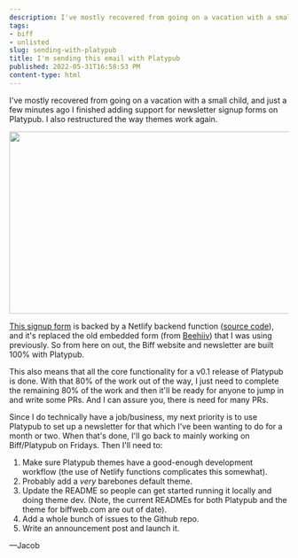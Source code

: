 ```yaml
---
description: I've mostly recovered from going on a vacation with a small child, and just a few minutes ago I finished adding support for newsletter signup forms on Platypub. I also restructured the way themes work again.
tags:
- biff
- unlisted
slug: sending-with-platypub
title: I'm sending this email with Platypub
published: 2022-05-31T16:58:53 PM
content-type: html
---
```


<p>I've mostly recovered from going on a vacation with a small child, and just a few minutes ago I finished adding support for newsletter signup forms on Platypub. I also restructured the way themes work again.</p>
<p><img src="https://platypub.sfo3.cdn.digitaloceanspaces.com/822172f3-f678-47e4-8be2-3b1cf8cd3b04" width="550" height="329"></p>
<p><a href="https://biffweb.com/newsletter/">This signup form</a> is backed by a Netlify backend function (<a href="https://github.com/jacobobryant/platypub-biffweb-theme/blob/master/netlify/functions/subscribe.js">source code</a>), and it's replaced the old embedded form (from <a href="https://beehiiv.com/">Beehiiv</a>) that I was using previously. So from here on out, the Biff website and newsletter are built 100% with Platypub.</p>
<p>This also means that all the core functionality for a v0.1 release of Platypub is done. With that 80% of the work out of the way, I just need to complete the remaining 80% of the work and then it'll be ready for anyone to jump in and write some PRs. And I can assure you, there is need for many PRs.</p>
<p>Since I do technically have a job/business, my next priority is to use Platypub to set up a newsletter for that which I've been wanting to do for a month or two. When that's done, I'll go back to mainly working on Biff/Platypub on Fridays. Then I'll need to:</p>
<ol>
<li>Make sure Platypub themes have a good-enough development workflow (the use of Netlify functions complicates this somewhat).</li>
<li>Probably add a <em>very</em> barebones default theme.</li>
<li>Update the README so people can get started running it locally and doing theme dev. (Note, the current READMEs for both Platypub and the theme for biffweb.com are out of date).</li>
<li>Add a whole bunch of issues to the Github repo.</li>
<li>Write an announcement post and launch it.</li>
</ol>
<p>&mdash;Jacob</p>